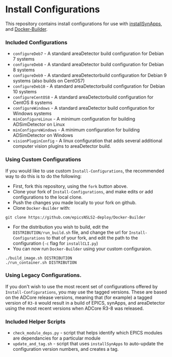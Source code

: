# Install Configurations

This repository contains install configurations for use with [installSynApps](https://github.com/epicsNSLS2-deploy/installSynApps), and [Docker-Builder](https://github.com/epicsNSLS2-deploy/Docker-Builder).

### Included Configurations

* `configureDeb7` - A standard areaDetector build configuration for Debian 7 systems
* `configureDeb8` - A standard areaDetector build configuration for Debian 8 systems
* `configureDeb9` - A standard areaDetectorbuild configuration for Debian 9 systems (also builds on CentOS7)
* `configureDeb10` - A standard areaDetectorbuild configuration for Debian 10 systems
* `configureCentOS8` - A standard areaDetectorbuild configuration for CentOS 8 systems
* `configureWindows` - A standard areaDetector build configuration for Windows systems
* `minConfigureLinux` - A minimum configuration for building ADSimDetector on Linux
* `minConfigureWindows` - A minimum configuration for building ADSimDetector on Windows
* `visionPluginConfig` - A linux configuration that adds several additional computer vision plugins to areaDetector build.

### Using Custom Configurations

If you would like to use custom `Install-Configurations`, the recommended way to do this is to do the following:

* First, fork this repository, using the `fork` button above.
* Clone your fork of `Install-Configurations`, and make edits or add configurations to the local clone.
* Push the changes you made locally to your fork on github.
* Clone `Docker-Builder` with:
```
git clone https://github.com/epicsNSLS2-deploy/Docker-Builder
```
* For the distribution you wish to build, edit the `DISTRIBUTION/run_build.sh` file, and change the url for `Install-Configurations` to that of your fork, and edit the path to the configuration (`-c` flag for `installCLI.py`)
* You can now run `Docker-Builder` using your custom configuraion.
```
./build_image.sh DISTRIBUTION
./run_container.sh DISTRIBUTION
```

### Using Legacy Configurations.

If you don't wish to use the most recent set of configurations offered by `Install-Configurations`, you may use the tagged versions. These are based on the ADCore release versions, meaning that (for example) a tagged version of `R3-8` would result in a build of EPICS, synApps, and areaDetector using the most recent versions when ADCore R3-8 was released.

### Included Helper Scripts

* `check_module_deps.py` - script that helps identify which EPICS modules are dependancies for a particular module
* `update_and_tag.sh` - script that uses `installSynApps` to auto-update the configuration version numbers, and creates a tag.
